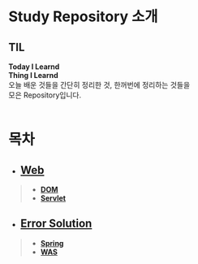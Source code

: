 # Study Repository 소개



## **TIL** <br>
**Today I Learnd** <br>
**Thing I Learnd** <br>
오늘 배운 것들을 간단히 정리한 것, 한꺼번에 정리하는 것들을 <br>모은 Repository입니다.
<br>
<br>

# 목차

- ## **[Web](https://github.com/matamong/Study/tree/master/TIL/Web)**
> - **[DOM](https://github.com/matamong/Study/blob/master/TIL/Web/JavaScript/DOM)**
> - **[Servlet](https://github.com/matamong/Study/tree/master/TIL/Web/Servlet)**
- ## **[Error Solution](https://github.com/matamong/Study/tree/master/Error%20Solution)**
> - **[Spring](https://github.com/matamong/Study/tree/master/Error%20Solution/Spring)**
> - **[WAS](https://github.com/matamong/Study/tree/master/Error%20Solution/WAS)**






